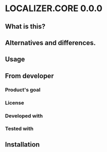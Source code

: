 # LOCALIZER.CORE 0.0.0
## What is this?

## Alternatives and differences.

## Usage

## From developer

### Product's goal

### License

### Developed with

### Tested with

## Installation

